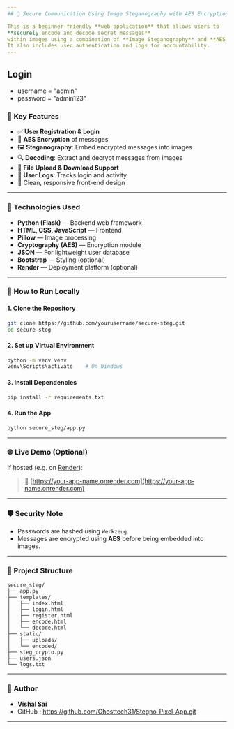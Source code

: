 ```yaml
---
## 🔐 Secure Communication Using Image Steganography with AES Encryption

This is a beginner-friendly **web application** that allows users to
**securely encode and decode secret messages**
within images using a combination of **Image Steganography** and **AES encryption**.
It also includes user authentication and logs for accountability.
---
```


## Login

- username = "admin"
- password = "admin123"

### 📸 Key Features

- ✅ **User Registration & Login**
- 🔐 **AES Encryption** of messages
- 🖼️ **Steganography**: Embed encrypted messages into images
- 🔍 **Decoding**: Extract and decrypt messages from images
- 💾 **File Upload & Download Support**
- 📜 **User Logs**: Tracks login and activity
- 🎨 Clean, responsive front-end design

---

### 🧠 Technologies Used

- **Python (Flask)** — Backend web framework
- **HTML, CSS, JavaScript** — Frontend
- **Pillow** — Image processing
- **Cryptography (AES)** — Encryption module
- **JSON** — For lightweight user database
- **Bootstrap** — Styling (optional)
- **Render** — Deployment platform (optional)

---

### 🚀 How to Run Locally

#### 1. Clone the Repository

```bash
git clone https://github.com/yourusername/secure-steg.git
cd secure-steg
```

#### 2. Set up Virtual Environment

```bash
python -m venv venv
venv\Scripts\activate    # On Windows
```

#### 3. Install Dependencies

```bash
pip install -r requirements.txt
```

#### 4. Run the App

```bash
python secure_steg/app.py
```

---

### 🌐 Live Demo (Optional)

If hosted (e.g. on [Render](https://render.com)):

> 🔗 [https://your-app-name.onrender.com](https://your-app-name.onrender.com)

---

### 🛡️ Security Note

- Passwords are hashed using `Werkzeug`.
- Messages are encrypted using **AES** before being embedded into images.

---

### 📁 Project Structure

```
secure_steg/
├── app.py
├── templates/
│   ├── index.html
│   ├── login.html
│   ├── register.html
│   ├── encode.html
│   └── decode.html
├── static/
│   ├── uploads/
│   └── encoded/
├── steg_crypto.py
├── users.json
└── logs.txt
```

---

### 👤 Author

- **Vishal Sai**
- GitHub : https://github.com/Ghosttech31/Stegno-Pixel-App.git

---
